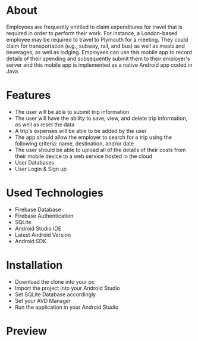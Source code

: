 # About
Employees are frequently entitled to claim expenditures for travel that is required in order to perform their work. For instance, a London-based employee may be required to travel to Plymouth for a meeting. They could claim for transportation (e.g., subway, rail, and bus) as well as meals and beverages, as well as lodging.
Employees can use this mobile app to record details of their spending and subsequently submit them to their employer's server and this mobile app is implemented as a native Android app coded in Java.


# Features
- The user will be able to submit trip information
- The user will have the ability to save, view, and delete trip information, as well as reset the data
- A trip's expenses will be able to be added by the user
- The app should allow the employer to search for a trip using the following criteria: name, destination, and/or date
- The user should be able to upload all of the details of their costs from their mobile device to a web service hosted in the cloud
- User Databases
- User Login & Sign up

# Used Technologies
- Firebase Database
- Firebase Authentication
- SQLite
- Android Studio IDE
- Latest Android Version
- Android SDK

# Installation
- Download the clone into your pc
- Import the project into your Android Studio
- Set SQLite Database accordingly
- Set your AVD Manager
- Run the application in your Android Studio

# Preview
